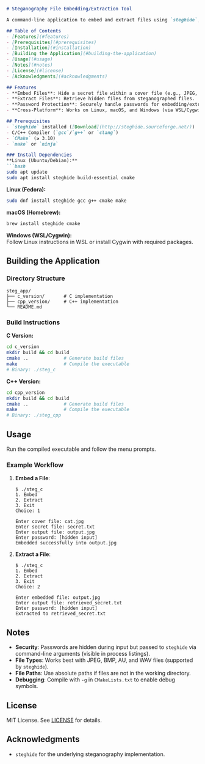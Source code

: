 ```markdown
# Steganography File Embedding/Extraction Tool

A command-line application to embed and extract files using `steghide`, implemented in C and C++. Securely hide files within cover files (e.g., images) and retrieve them using a password.

## Table of Contents
- [Features](#features)
- [Prerequisites](#prerequisites)
- [Installation](#installation)
- [Building the Application](#building-the-application)
- [Usage](#usage)
- [Notes](#notes)
- [License](#license)
- [Acknowledgments](#acknowledgments)

## Features
- **Embed Files**: Hide a secret file within a cover file (e.g., JPEG, BMP).
- **Extract Files**: Retrieve hidden files from steganographed files.
- **Password Protection**: Securely handle passwords for embedding/extraction.
- **Cross-Platform**: Works on Linux, macOS, and Windows (via WSL/Cygwin).

## Prerequisites
- `steghide` installed ([Download](http://steghide.sourceforge.net/))
- C/C++ Compiler (`gcc`/`g++` or `clang`)
- `CMake` (≥ 3.10)
- `make` or `ninja`

### Install Dependencies
**Linux (Ubuntu/Debian):**
```bash
sudo apt update
sudo apt install steghide build-essential cmake
```

**Linux (Fedora):**
```bash
sudo dnf install steghide gcc g++ cmake make
```

**macOS (Homebrew):**
```bash
brew install steghide cmake
```

**Windows (WSL/Cygwin):**  
Follow Linux instructions in WSL or install Cygwin with required packages.

## Building the Application

### Directory Structure
```
steg_app/
├── c_version/       # C implementation
├── cpp_version/     # C++ implementation
└── README.md
```

### Build Instructions

**C Version:**
```bash
cd c_version
mkdir build && cd build
cmake ..             # Generate build files
make                 # Compile the executable
# Binary: ./steg_c
```

**C++ Version:**
```bash
cd cpp_version
mkdir build && cd build
cmake ..             # Generate build files
make                 # Compile the executable
# Binary: ./steg_cpp
```

## Usage
Run the compiled executable and follow the menu prompts.

### Example Workflow
1. **Embed a File**:
   ```
   $ ./steg_c
   1. Embed
   2. Extract
   3. Exit
   Choice: 1

   Enter cover file: cat.jpg
   Enter secret file: secret.txt
   Enter output file: output.jpg
   Enter password: [hidden input]
   Embedded successfully into output.jpg
   ```

2. **Extract a File**:
   ```
   $ ./steg_c
   1. Embed
   2. Extract
   3. Exit
   Choice: 2

   Enter embedded file: output.jpg
   Enter output file: retrieved_secret.txt
   Enter password: [hidden input]
   Extracted to retrieved_secret.txt
   ```

## Notes
- **Security**: Passwords are hidden during input but passed to `steghide` via command-line arguments (visible in process listings).
- **File Types**: Works best with JPEG, BMP, AU, and WAV files (supported by `steghide`).
- **File Paths**: Use absolute paths if files are not in the working directory.
- **Debugging**: Compile with `-g` in `CMakeLists.txt` to enable debug symbols.

## License
MIT License. See [LICENSE](LICENSE) for details.

## Acknowledgments
- `steghide` for the underlying steganography implementation.
```
